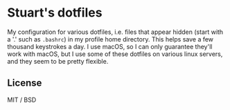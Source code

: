 # Stuart's dotfiles

My configuration for various dotfiles, i.e. files that appear hidden (start with a '.' such as `.bashrc`) in my profile home directory. This helps save a few thousand keystrokes a day. I use macOS, so I can only guarantee they'll work with macOS, but I use some of these dotfiles on various linux servers, and they seem to be pretty flexible.

## License

MIT / BSD